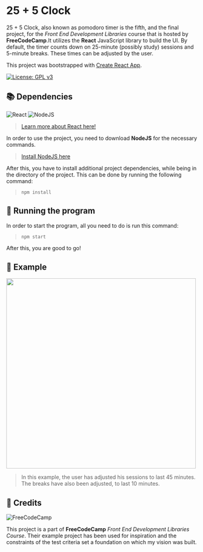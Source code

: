 # 25 + 5 Clock

25 + 5 Clock, also known as pomodoro timer is the fifth, and the final project, for the *Front End Development Libraries* 
course that is hosted by **FreeCodeCamp**.It utilizes the **React** JavaScript library to build the UI. By default, the
timer counts down on 25-minute (possibly study) sessions and 5-minute breaks. These times can be adjusted by the user.

This project was bootstrapped with [Create React App](https://github.com/facebook/create-react-app).

[![License: GPL v3](https://img.shields.io/badge/License-GPLv3-blue.svg)](https://www.gnu.org/licenses/gpl-3.0)

📚 Dependencies
---
![React](https://img.shields.io/badge/react-%2320232a.svg?style=for-the-badge&logo=react&logoColor=%2361DAFB)
![NodeJS](https://img.shields.io/badge/node.js-6DA55F?style=for-the-badge&logo=node.js&logoColor=white)

> [Learn more about React here!](https://react.dev/)

In order to use the project, you need to download **NodeJS** for the necessary commands.
> [Install NodeJS here](https://nodejs.org/en/)

After this, you have to install additional project dependencies, while being in the directory of the project.
This can be done by running the following command:
> `npm install`

🚀 Running the program
---

In order to start the program, all you need to do is run this command:
> `npm start`

After this, you are good to go!

👀 Example
---
<div>
  <img src="https://github.com/CaptainCluster/25-5-Clock/assets/121576355/f854951d-94a9-46be-a037-a1bbe4a64da1" style="width: 500px; ">
</div>

> In this example, the user has adjusted his sessions to last 45 minutes. The breaks have also been adjusted, to last 10 minutes.
> 

🙏 Credits
---
![FreeCodeCamp](https://img.shields.io/badge/Freecodecamp-%23123.svg?&style=for-the-badge&logo=freecodecamp&logoColor=green)

This project is a part of **FreeCodeCamp** *Front End Development Libraries Course*. Their example project has been used for inspiration and the
constraints of the test criteria set a foundation on which my vision was built.
